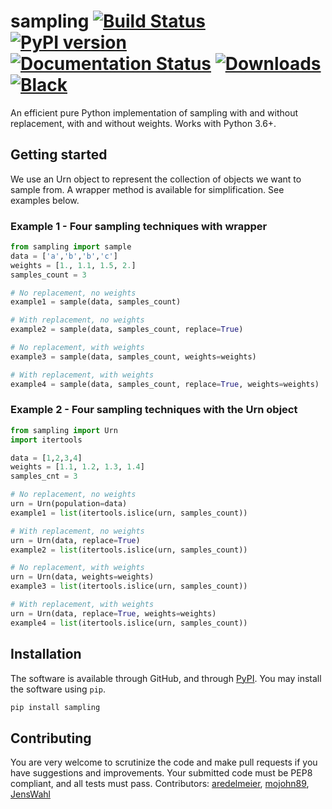 # sampling [![Build Status](https://travis-ci.com/tommyod/sampling.svg?branch=master)](https://travis-ci.com/tommyod/sampling) [![PyPI version](https://badge.fury.io/py/sampling.svg)](https://pypi.org/project/sampling/) [![Documentation Status](https://readthedocs.org/projects/sampling/badge/?version=latest)](https://sampling.readthedocs.io/en/latest/?badge=latest) [![Downloads](https://pepy.tech/badge/sampling)](https://pepy.tech/project/sampling) [![Black](https://img.shields.io/badge/code%20style-black-000000.svg)](https://github.com/ambv/black)

An efficient pure Python implementation of sampling with and without replacement, with and without weights. Works with Python 3.6+.

## Getting started
We use an Urn object to represent the collection of objects we want to sample from. A wrapper method is available for simplification. See examples below.

### Example 1 - Four sampling techniques with wrapper
```python
from sampling import sample
data = ['a','b','b','c']
weights = [1., 1.1, 1.5, 2.]
samples_count = 3

# No replacement, no weights
example1 = sample(data, samples_count)

# With replacement, no weights
example2 = sample(data, samples_count, replace=True)

# No replacement, with weights
example3 = sample(data, samples_count, weights=weights)

# With replacement, with weights
example4 = sample(data, samples_count, replace=True, weights=weights)
```

### Example 2 - Four sampling techniques with the Urn object
```python
from sampling import Urn
import itertools

data = [1,2,3,4]
weights = [1.1, 1.2, 1.3, 1.4]
samples_cnt = 3

# No replacement, no weights
urn = Urn(population=data)
example1 = list(itertools.islice(urn, samples_count))

# With replacement, no weights
urn = Urn(data, replace=True)
example2 = list(itertools.islice(urn, samples_count))   

# No replacement, with weights
urn = Urn(data, weights=weights)
example3 = list(itertools.islice(urn, samples_count))

# With replacement, with weights
urn = Urn(data, replace=True, weights=weights)
example4 = list(itertools.islice(urn, samples_count))
```

## Installation

The software is available through GitHub, and through [PyPI](https://pypi.org/project/sampling/).
You may install the software using `pip`.

```bash
pip install sampling
```

## Contributing

You are very welcome to scrutinize the code and make pull requests if you have suggestions and improvements.
Your submitted code must be PEP8 compliant, and all tests must pass.
Contributors: [aredelmeier](https://github.com/aredelmeier), [mojohn89](https://github.com/mojohn89), [JensWahl](https://github.com/JensWahl)
